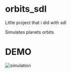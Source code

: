# orbits_sdl
Little project that i did with sdl

Simulates planets orbits

# DEMO
![simulation](https://user-images.githubusercontent.com/67081092/215913392-328829b9-4a12-4f23-8b43-fc0303a50af2.gif)
